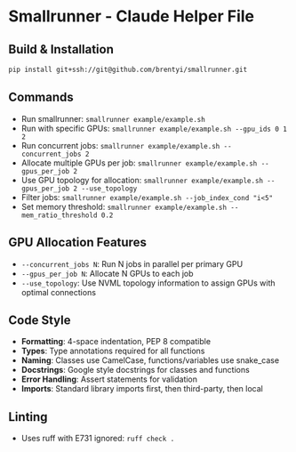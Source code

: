 # Smallrunner - Claude Helper File

## Build & Installation
```bash
pip install git+ssh://git@github.com/brentyi/smallrunner.git
```

## Commands
- Run smallrunner: `smallrunner example/example.sh`
- Run with specific GPUs: `smallrunner example/example.sh --gpu_ids 0 1 2`
- Run concurrent jobs: `smallrunner example/example.sh --concurrent_jobs 2`
- Allocate multiple GPUs per job: `smallrunner example/example.sh --gpus_per_job 2`
- Use GPU topology for allocation: `smallrunner example/example.sh --gpus_per_job 2 --use_topology`
- Filter jobs: `smallrunner example/example.sh --job_index_cond "i<5"`
- Set memory threshold: `smallrunner example/example.sh --mem_ratio_threshold 0.2`

## GPU Allocation Features
- `--concurrent_jobs N`: Run N jobs in parallel per primary GPU
- `--gpus_per_job N`: Allocate N GPUs to each job
- `--use_topology`: Use NVML topology information to assign GPUs with optimal connections

## Code Style
- **Formatting**: 4-space indentation, PEP 8 compatible
- **Types**: Type annotations required for all functions
- **Naming**: Classes use CamelCase, functions/variables use snake_case
- **Docstrings**: Google style docstrings for classes and functions
- **Error Handling**: Assert statements for validation
- **Imports**: Standard library imports first, then third-party, then local

## Linting
- Uses ruff with E731 ignored: `ruff check .`